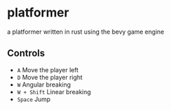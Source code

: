 # platformer
a platformer written in rust using the bevy game engine

## Controls
- `A` Move the player left
- `D` Move the player right
- `W` Angular breaking
- `W + Shift` Linear breaking
- `Space` Jump